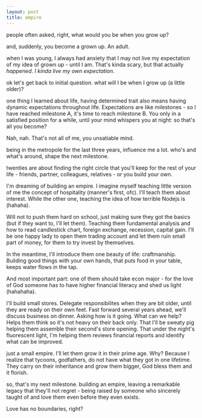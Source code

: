 ```yaml
---
layout: post
title: empire
--- 
```


people often asked, right, what would you be when you grow up?

and, suddenly, you become a grown up. An adult.

when I was young, I always had anxiety that I may not live my expectation of my idea of grown up - until I am. That's kinda scary, but that actually *happened*. *I kinda live my own expectation*.

ok let's get back to initial question. what will I be when I grow up (a little older)?

one thing I learned about life, having determined trait also means having dynamic expectations throughout life. Expectations are like milestones - so I have reached milestone A, it's time to reach milestone B. You only in a satisfied position for a while, until your mind whispers you at night: so that's all you become?

Nah, nah. That's not all of me, you unsatiable mind.

being in the metropole for the last three years, influence me a lot. who's and what's around, shape the next milestone.

twenties are about finding the right circle that you'll keep for the rest of your life - friends, partner, colleagues, relatives - or you build your own.

I'm dreaming of building an empire. I imagine myself teaching little version of me the concept of hospitality (manner's first, ofc). I'll teach them about interest. While the other one, teaching the idea of how terrible Nodejs is (hahaha). 

Will not to push them hard on school, just making sure they got the basics (but if they want to, I'll let them). Teaching them fundamental analysis and how to read candlestick chart, foreign exchange, recession, capital gain. I'll be one happy lady to open them trading account and let them ruin small part of money, for them to try invest by themselves.

In the meantime, I'll introduce them one beauty of life: craftmanship. Building good things with your own hands, that puts food in your table, keeps water flows in the tap.

And most important part: one of them should take econ major - for the love of God someone has to have higher financial literacy and shed us light (hahahaha).

I'll build small stores. Delegate responsibilites when they are bit older, until they are ready on their own feet. Fast forward several years ahead, we'll discuss business on dinner. Asking how is it going. What can we help? Helps them think so it's not heavy on their back only. That I'll be sweaty pig helping them assemble their second's store opening. That under the night's fluorescent light, I'm helping them reviews financial reports and identify what can be improved.

just a small empire. I'll let them grow it in their prime age. Why? Because I realize that tycoons, godfathers, do not have what they got in one lifetime. They carry on their inheritance and grow them bigger, God bless them and it florish.

so, that's my next milestone. building an empire, leaving a remarkable legacy that they'll not regret - being raised by someone who sincerely taught of and love them even before they even exists.

Love has no boundaries, right?